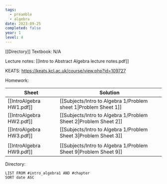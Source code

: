 ```yaml
---
tags:
  - preamble
  - algebra
date: 2023-09-25
completed: false
year: 1
level: 4
---
```

[[Directory]]
Textbook: N/A

Lecture notes: [[Intro to Abstract Algebra lecture notes.pdf]]

KEATS: https://keats.kcl.ac.uk/course/view.php?id=109727

Homework:

| Sheet                    | Solution                                                         |
| ------------------------ | ---------------------------------------------------------------- |
| [[IntroAlgebra HW1.pdf]] | [[Subjects/Intro to Algebra 1/Problem sheet 1\|Problem Sheet 1]] |
| [[IntroAlgebra HW2.pdf]] | [[Subjects/Intro to Algebra 1/Problem Sheet 2\|Problem Sheet 2]] |
| [[IntroAlgebra HW3.pdf]] | [[Subjects/Intro to Algebra 1/Problem Sheet 3\|Problem Sheet 3]] |
|                          |                                                                  |
| [[IntroAlgebra HW9.pdf]] | [[Subjects/Intro to Algebra 1/Problem Sheet 9\|Problem Sheet 9]]                                                                 |

Directory:
```dataview
LIST FROM #intro_algebra1 AND #chapter
SORT date ASC
```